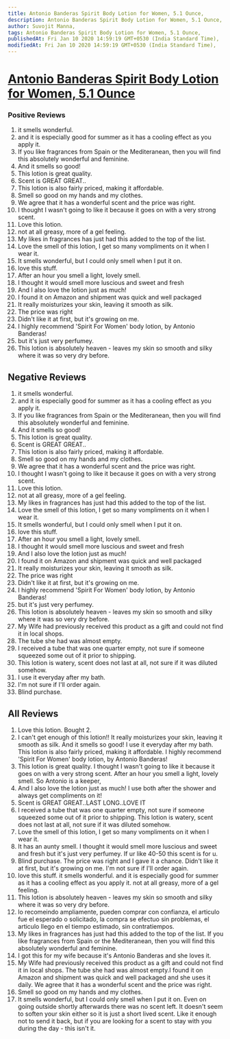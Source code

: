 ```yaml
---
title: Antonio Banderas Spirit Body Lotion for Women, 5.1 Ounce,
description: Antonio Banderas Spirit Body Lotion for Women, 5.1 Ounce,
author: Suvojit Manna,
tags: Antonio Banderas Spirit Body Lotion for Women, 5.1 Ounce,
publishedAt: Fri Jan 10 2020 14:59:19 GMT+0530 (India Standard Time),
modifiedAt: Fri Jan 10 2020 14:59:19 GMT+0530 (India Standard Time),
---
```


# [Antonio Banderas Spirit Body Lotion for Women, 5.1 Ounce](https://products.checkmycream.com/products/Antonio-Banderas-Spirit-Body-Lotion-for-Women-5.1-Ounce.html)

### Positive Reviews

<ol>
      <li>it smells wonderful.</li>
      <li>and it is especially good for summer as it has a cooling effect as you apply it.</li>
      <li>If you like fragrances from Spain or the Mediteranean, then you will find this absolutely wonderful and feminine.</li>
      <li>And it smells so good!</li>
      <li>This lotion is great quality.</li>
      <li>Scent is GREAT GREAT..</li>
      <li>This lotion is also fairly priced, making it affordable.</li>
      <li>Smell so good on my hands and my clothes.</li>
      <li>We agree that it has a wonderful scent and the price was right.</li>
      <li>I thought I wasn&#x27;t going to like it because it goes on with a very strong scent.</li>
      <li>Love this lotion.</li>
      <li>not at all greasy, more of a gel feeling.</li>
      <li>My likes in fragrances has just had this added to the top of the list.  </li>
      <li>Love the smell of this lotion, I get so many vompliments on it when I wear it.</li>
      <li>It smells wonderful, but I could only smell when I put it on.  </li>
      <li>love this stuff.</li>
      <li>After an hour you smell a light, lovely smell.</li>
      <li>I thought it would smell more luscious and sweet and fresh</li>
      <li>And I also love the lotion just as much!</li>
      <li>I found it on Amazon and shipment was quick and well packaged</li>
      <li>It really moisturizes your skin, leaving it smooth as silk.</li>
      <li>The price was right</li>
      <li>Didn&#x27;t like it at first, but it&#x27;s growing on me.</li>
      <li>I highly recommend &#x27;Spirit For Women&#x27; body lotion, by Antonio Banderas!</li>
      <li>but it&#x27;s just very perfumey.</li>
      <li>This lotion is absolutely heaven - leaves my skin so smooth and silky where it was so very dry before.</li>
</ol>


<h2>Negative Reviews</h2>
<ol>
<li> it smells wonderful.</li>
<li> and it is especially good for summer as it has a cooling effect as you apply it.</li>
<li> If you like fragrances from Spain or the Mediteranean, then you will find this absolutely wonderful and feminine.</li>
<li> And it smells so good!</li>
<li> This lotion is great quality.</li>
<li> Scent is GREAT GREAT..</li>
<li> This lotion is also fairly priced, making it affordable.</li>
<li> Smell so good on my hands and my clothes.</li>
<li> We agree that it has a wonderful scent and the price was right.</li>
<li> I thought I wasn&#x27;t going to like it because it goes on with a very strong scent.</li>
<li> Love this lotion.</li>
<li> not at all greasy, more of a gel feeling.</li>
<li> My likes in fragrances has just had this added to the top of the list.  </li>
<li> Love the smell of this lotion, I get so many vompliments on it when I wear it.</li>
<li> It smells wonderful, but I could only smell when I put it on.  </li>
<li> love this stuff.</li>
<li> After an hour you smell a light, lovely smell.</li>
<li> I thought it would smell more luscious and sweet and fresh</li>
<li> And I also love the lotion just as much!</li>
<li> I found it on Amazon and shipment was quick and well packaged</li>
<li> It really moisturizes your skin, leaving it smooth as silk.</li>
<li> The price was right</li>
<li> Didn&#x27;t like it at first, but it&#x27;s growing on me.</li>
<li> I highly recommend &#x27;Spirit For Women&#x27; body lotion, by Antonio Banderas!</li>
<li> but it&#x27;s just very perfumey.</li>
<li> This lotion is absolutely heaven - leaves my skin so smooth and silky where it was so very dry before.</li>
<li> My Wife had previously received this product as a gift and could not find it in local shops.</li>
<li> The tube she had was almost empty.</li>
<li> I received a tube that was one quarter empty, not sure if someone squeezed some out of it prior to shipping.</li>
<li> This lotion is watery, scent does not last at all, not sure if it was diluted somehow.</li>
<li> I use it everyday after my bath.</li>
<li> I&#x27;m not sure if I&#x27;ll order again.</li>
<li> Blind purchase.</li>
</ol>

<h2>All Reviews</h2>

<ol>
    <li> Love this lotion. Bought 2.</li>
    <li> I can&#x27;t get enough of this lotion!! It really moisturizes your skin, leaving it smooth as silk. And it smells so good! I use it everyday after my bath. This lotion is also fairly priced, making it affordable. I highly recommend &#x27;Spirit For Women&#x27; body lotion, by Antonio Banderas!</li>
    <li> This lotion is great quality. I thought I wasn&#x27;t going to like it because it goes on with a very strong scent. After an hour you smell a light, lovely smell. So Antonio is a keeper,</li>
    <li> And I also love the lotion just as much! I use both after the shower and always get compliments on it!</li>
    <li> Scent is GREAT GREAT..LAST LONG..LOVE IT</li>
    <li> I received a tube that was one quarter empty, not sure if someone squeezed some out of it prior to shipping. This lotion is watery, scent does not last at all, not sure if it was diluted somehow.</li>
    <li> Love the smell of this lotion, I get so many vompliments on it when I wear it.</li>
    <li> It has an aunty smell. I thought it would smell more luscious and sweet and fresh but it&#x27;s just very perfumey. If ur like 40-50 this scent is for u.</li>
    <li> Blind purchase. The price was right and I gave it a chance. Didn&#x27;t like it at first, but it&#x27;s growing on me. I&#x27;m not sure if I&#x27;ll order again.</li>
    <li> love this stuff. it smells wonderful. and it is especially good for summer as it has a cooling effect as you apply it. not at all greasy, more of a gel feeling.</li>
    <li> This lotion is absolutely heaven - leaves my skin so smooth and silky where it was so very dry before.</li>
    <li> lo recomeindo ampliamente, pueden comprar con confianza, el articulo fue el esperado o solicitado, la compra se efectuo sin problemas, el articulo llego en el tiempo estimado, sin contratiempos.</li>
    <li> My likes in fragrances has just had this added to the top of the list.  If you like fragrances from Spain or the Mediteranean, then you will find this absolutely wonderful and feminine.</li>
    <li> I got this for my wife because it&#x27;s Antonio Banderas and she loves it.</li>
    <li> My Wife had previously received this product as a gift and could not find it in local shops. The tube she had was almost empty.I found it on Amazon and shipment was quick and well packaged and she uses it daily. We agree that it has a wonderful scent and the price was right.</li>
    <li> Smell so good on my hands and my clothes.</li>
    <li> It smells wonderful, but I could only smell when I put it on.  Even on going outside shortly afterwards there was no scent left.  It doesn&#x27;t seem to soften your skin either so it is just a short lived scent.  Like it enough not to send it back, but if you are looking for a scent to stay with you during the day - this isn&#x27;t it.</li>
</ol>




